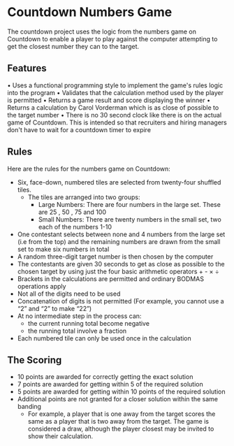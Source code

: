 # Countdown Numbers Game

The countdown project uses the logic from the numbers game on Countdown to enable a player to play against the computer attempting to get the closest number they can to the target.

## Features

• Uses a functional programming style to implement the game's rules logic into the program
• Validates that the calculation method used by the player is permitted
• Returns a game result and score displaying the winner
• Returns a calculation by Carol Vorderman which is as close of possible to the target number
• There is no 30 second clock like there is on the actual game of Countdown. This is intended so that recruiters and hiring managers don't have to wait for a countdown timer to expire

## Rules

Here are the rules for the numbers game on Countdown:

- Six, face-down, numbered tiles are selected from twenty-four shuffled tiles.
  - The tiles are arranged into two groups:
    - Large Numbers: There are four numbers in the large set. These are 25 , 50 , 75 and 100
    - Small Numbers: There are twenty numbers in the small set, two each of the numbers 1-10
- One contestant selects between none and 4 numbers from the large set (i.e from the top) and the remaining numbers are drawn from the small set to make six numbers in total
- A random three-digit target number is then chosen by the computer
- The contestants are given 30 seconds to get as close as possible to the chosen target by using just the four basic arithmetic operators + - × ÷
- Brackets in the calculations are permitted and ordinary BODMAS operations apply
- Not all of the digits need to be used
- Concatenation of digits is not permitted (For example, you cannot use a “2” and “2” to make “22”)
- At no intermediate step in the process can:
  - the current running total become negative
  - the running total involve a fraction
- Each numbered tile can only be used once in the calculation

## The Scoring

- 10 points are awarded for correctly getting the exact solution
- 7 points are awarded for getting within 5 of the required solution
- 5 points are awarded for getting within 10 points of the required solution
- Additional points are not granted for a closer solution within the same banding
  - For example, a player that is one away from the target scores the same as a player that is two away from the target. The game is considered a draw, although the player closest may be invited to show their calculation.

